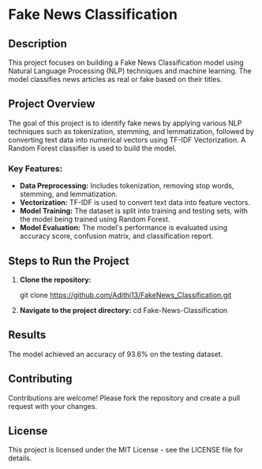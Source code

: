 # Fake News Classification

## Description
This project focuses on building a Fake News Classification model using Natural Language Processing (NLP) techniques and machine learning. The model classifies news articles as real or fake based on their titles.

## Project Overview
The goal of this project is to identify fake news by applying various NLP techniques such as tokenization, stemming, and lemmatization, followed by converting text data into numerical vectors using TF-IDF Vectorization. A Random Forest classifier is used to build the model.

### Key Features:
- **Data Preprocessing:** Includes tokenization, removing stop words, stemming, and lemmatization.
- **Vectorization:** TF-IDF is used to convert text data into feature vectors.
- **Model Training:** The dataset is split into training and testing sets, with the model being trained using Random Forest.
- **Model Evaluation:** The model's performance is evaluated using accuracy score, confusion matrix, and classification report.

## Steps to Run the Project

1. **Clone the repository:**
   
   git clone https://github.com/Adithi13/FakeNews_Classification.git
   
2. **Navigate to the project directory:**
      cd Fake-News-Classification

## Results
The model achieved an accuracy of 93.6% on the testing dataset.

## Contributing
Contributions are welcome! Please fork the repository and create a pull request with your changes.

## License
This project is licensed under the MIT License - see the LICENSE file for details.
